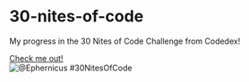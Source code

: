 # 30-nites-of-code
My progress in the 30 Nites of Code Challenge from Codedex!

  [Check me out!](https://www.codedex.io/@Ephernicus/30-nites-of-code)  
  ![@Ephernicus #30NitesOfCode](https://www.codedex.io/api/petStatus?user=Ephernicus)
